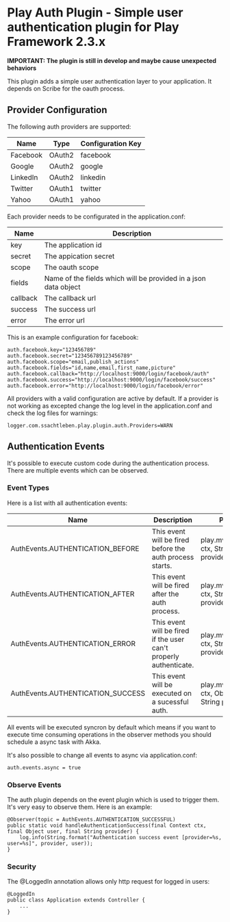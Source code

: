 # Play Auth Plugin - Simple user authentication plugin for Play Framework 2.3.x

**IMPORTANT: The plugin is still in develop and maybe cause unexpected behaviors**

This plugin adds a simple user authentication layer to your application. It depends on Scribe for the oauth process.

## Provider Configuration

The following auth providers are supported:

| Name     | Type   | Configuration Key |
| ---------| -------| ----------------- |
| Facebook | OAuth2 | facebook          |
| Google   | OAuth2 | google			|
| LinkedIn | OAuth2 | linkedin			|
| Twitter  | OAuth1 | twitter			|
| Yahoo    | OAuth1 | yahoo				|

Each provider needs to be configurated in the application.conf:

| Name     | Description                                                     |
| ---------| --------------------------------------------------------------- |
| key      | The application id                                              |
| secret   | The appication secret                                           |
| scope    | The oauth scope                                                 |
| fields   | Name of the fields which will be provided in a json data object |
| callback | The callback url                                                |
| success  | The success url                                                 |
| error    | The error url                                                   |

This is an example configuration for facebook:

```
auth.facebook.key="123456789"
auth.facebook.secret="123456789123456789"
auth.facebook.scope="email,publish_actions"
auth.facebook.fields="id,name,email,first_name,picture"
auth.facebook.callback="http://localhost:9000/login/facebook/auth"
auth.facebook.success="http://localhost:9000/login/facebook/success"
auth.facebook.error="http://localhost:9000/login/facebook/error"
```

All providers with a valid configuration are active by default. If a provider is not working as excepted change the log level in the application.conf and check the log files for warnings:

```
logger.com.ssachtleben.play.plugin.auth.Providers=WARN
```

## Authentication Events

It's possible to execute custom code during the authentication process. There are multiple events which can be observed.

### Event Types

Here is a list with all authentication events:

| Name                                 | Description                                                       | Parameter      							                |
| ------------------------------------ | ----------------------------------------------------------------- | ---------------------------------------------------------- |
| AuthEvents.AUTHENTICATION_BEFORE     | This event will be fired before the auth process starts.          | play.mvc.Http.Context ctx, String providerKey              |
| AuthEvents.AUTHENTICATION_AFTER      | This event will be fired after the auth process.                  | play.mvc.Http.Context ctx, String providerKey              |
| AuthEvents.AUTHENTICATION_ERROR      | This event will be fired if the user can't properly authenticate. | play.mvc.Http.Context ctx, String providerKey              |
| AuthEvents.AUTHENTICATION_SUCCESS    | This event will be executed on a sucessful auth.                  | play.mvc.Http.Context ctx, Object user, String providerKey |

All events will be executed syncron by default which means if you want to execute time consuming operations in the observer methods you should schedule a async task with Akka.

It's also possible to change all events to async via application.conf: 

```
auth.events.async = true
```

### Observe Events

The auth plugin depends on the event plugin which is used to trigger them. It's very easy to observe them. Here is an example:

```
@Observer(topic = AuthEvents.AUTHENTICATION_SUCCESSFUL)
public static void handleAuthenticationSuccess(final Context ctx, final Object user, final String provider) {
    log.info(String.format("Authentication success event [provider=%s, user=%s]", provider, user));
}
```

### Security

The @LoggedIn annotation allows only http request for logged in users:

```
@LoggedIn
public class Application extends Controller {
	...
}
```
